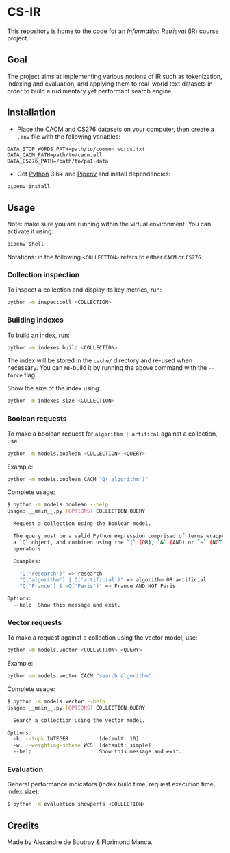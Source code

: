 # CS-IR

This repository is home to the code for an _Information Retrieval_ (IR) course project.

## Goal

The project aims at implementing various notions of IR such as tokenization, indexing and evaluation, and applying them to real-world text datasets in order to build a rudimentary yet performant search engine.

## Installation

- Place the CACM and CS276 datasets on your computer, then create a `.env` file with the following variables:

```dotenv
DATA_STOP_WORDS_PATH=path/to/common_words.txt
DATA_CACM_PATH=path/to/cacm.all
DATA_CS276_PATH=/path/to/pa1-data
```

- Get [Python] 3.6+ and [Pipenv] and install dependencies:

```bash
pipenv install
```

## Usage

Note: make sure you are running within the virtual environment. You can activate it using:

```bash
pipenv shell
```

Notations: in the following `<COLLECTION>` refers to either `CACM` or `CS276`.

### Collection inspection

To inspect a collection and display its key metrics, run:

```bash
python -m inspectcoll <COLLECTION>
```

### Building indexes

To build an index, run:

```bash
python -m indexes build <COLLECTION>
```

The index will be stored in the `cache/` directory and re-used when necessary. You can re-build it by running the above command with the `--force` flag.

Show the size of the index using:

```bash
python -m indexes size <COLLECTION>
```

### Boolean requests

To make a boolean request for `algorithm | artifical` against a collection, use:

```bash
python -m models.boolean <COLLECTION> <QUERY>
```

Example:

```bash
python -m models.boolean CACM "Q('algorithm')"
```

Complete usage:

```bash
$ python -m models.boolean --help
Usage: __main__.py [OPTIONS] COLLECTION QUERY

  Request a collection using the boolean model.

  The query must be a valid Python expression comprised of terms wrapped in
  a `Q` object, and combined using the `|` (OR), `&` (AND) or `~` (NOT)
  operators.

  Examples:

    "Q('research')" => research
    "Q('algorithm') | Q('artificial')" => algorithm OR artificial
    "Q('France') & ~Q('Paris')" => France AND NOT Paris

Options:
  --help  Show this message and exit.
```

### Vector requests

To make a request against a collection using the vector model, use:

```bash
python -m models.vector <COLLECTION> <QUERY>
```

Example:

```bash
python -m models.vector CACM "search algorithm"
```

Complete usage:

```bash
$ python -m models.vector --help
Usage: __main__.py [OPTIONS] COLLECTION QUERY

  Search a collection using the vector model.

Options:
  -k, --topk INTEGER          [default: 10]
  -w, --weighting-scheme WCS  [default: simple]
  --help                      Show this message and exit.
```

### Evaluation

General performance indicators (index build time, request execution time, index size):

```bash
$ python -m evaluation showperfs <COLLECTION>
```

## Credits

Made by Alexandre de Boutray & Florimond Manca.

[python]: https://www.python.org
[pipenv]: https://pipenv.readthedocs.io
